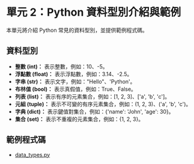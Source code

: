 # 單元 2：Python 資料型別介紹與範例

本單元將介紹 Python 常見的資料型別，並提供範例程式碼。

## 資料型別

* **整數 (int)：** 表示整數，例如：10、-5。
* **浮點數 (float)：** 表示浮點數，例如：3.14、-2.5。
* **字串 (str)：** 表示文字，例如："Hello"、'Python'。
* **布林值 (bool)：** 表示真假值，例如：True、False。
* **列表 (list)：** 表示有序的元素集合，例如：\[1, 2, 3\]、\['a', 'b', 'c'\]。
* **元組 (tuple)：** 表示不可變的有序元素集合，例如：(1, 2, 3)、('a', 'b', 'c')。
* **字典 (dict)：** 表示鍵值對集合，例如：{'name': 'John', 'age': 30}。
* **集合 (set)：** 表示不重複的元素集合，例如：{1, 2, 3}。

## 範例程式碼

* [data\_types.py](./data_types.py)